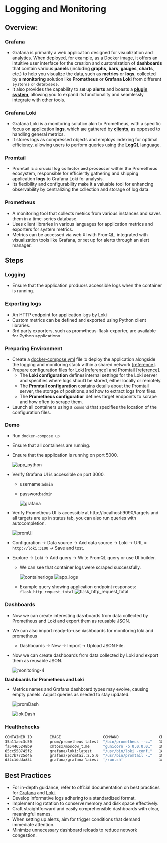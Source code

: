 # Logging and Monitoring

## Overview: 

### Grafana

- Grafana is primarily a web application designed for visualization and analytics. When deployed, for example, as a Docker image, it offers an intuitive user interface for the creation and customization of **dashboards** that contain various **panels** (including **graphs**, **bars**, **gauges**, **charts**, etc.) to help you visualize the data, such as **metrics** or **logs**, collected by a **monitoring** solution like **Prometheus** or **Grafana Loki** from different systems or databases.
- It also provides the capability to set up **alerts** and boasts a **[plugin system](https://grafana.com/grafana/plugins/)**, allowing you to expand its functionality and seamlessly integrate with other tools.


### Grafana Loki

- Grafana Loki is a monitoring solution akin to Prometheus, with a specific focus on application **logs**, which are gathered by **[clients](https://grafana.com/docs/loki/latest/clients/)**, as opposed to handling general metrics.
- It stores logs as compressed objects and employs indexing for optimal efficiency, allowing users to perform queries using the **LogQL** language.

### Promtail

- Promtail is a crucial log collector and processor within the Prometheus ecosystem, responsible for efficiently gathering and shipping application **logs** to Grafana Loki for analysis.
- Its flexibility and configurability make it a valuable tool for enhancing observability by centralizing the collection and storage of log data.

### Prometheus
- A monitoring tool that collects metrics from various instances and saves them in a time-series database.
- Uses client libraries in various languages for application metrics and exporters for system metrics.
- Metrics can be accessed via web UI with PromQL, integrated with visualization tools like Grafana, or set up for alerts through an alert manager.

## Steps

### Logging

- Ensure that the application produces accessible logs when the container is running.

### Exporting logs

- An HTTP endpoint for application logs by Loki
- Custom metrics can be defined and exported using Python client libraries.
- 3rd party exporters, such as prometheus-flask-exporter, are available for Python applications.


### Preparing Environment
- Create a [docker-compose.yml](../monitoring/docker-compose.yaml) file to deploy the application alongside the logging and monitoring stack within a shared network [[reference](https://github.com/grafana/loki/blob/main/production/docker-compose.yaml)].
- Prepare configuration files for Loki [[reference](https://grafana.com/docs/loki/latest/configuration/examples/)] and Promtail [[reference](https://grafana.com/docs/loki/latest/clients/promtail/configuration/)].
  - The **Loki configuration** defines internal settings for the Loki server and specifies where logs should be stored, either locally or remotely.
  - The **Promtail configuration** contains details about the Promtail server, the storage of positions, and how to extract logs from files.
  - The **Prometheus configuration** defines target endpoints to scrape and how often to scrape them.
- Launch all containers using a `command` that specifies the location of the configuration files.


### Demo

- Run `docker-compose up` 
- Ensure that all containers are running.

- Ensure that the application is running on port 5000. 

  ![app_python](./images/app_python.png)


- Verify Grafana UI is accessible on port 3000.

  - username:`admin`
  - password:`admin`

    ![grafana](./images/grafana.png)

- Verify Prometheus UI is accessible at http://localhost:9090/targets and all targets are up in status tab, you can also run queries with autocompletion.

    ![promUI](./images/promUI.png)

- Configuration -> Data source -> Add data source -> Loki -> URL = `http://loki:3100` -> Save and test.

- Explore -> Loki -> Add query -> Write PromQL query or use UI builder. 
  - We can see that container logs were scraped successfully.

    ![containerlogs](./images/containerlogs.png)
    ![app_logs](./images/app_logs.png)
  - Example query showing application endpoint responses: `flask_http_request_total`
    ![flask_http_request_total](./images/flask_http_request_total.png)

    

### Dashboards

- Now we can create interesting dashboards from data collected by Prometheus and Loki and export them as reusable JSON.

- We can also import ready-to-use dashboards for monitoring loki and prometheus

  - Dashboards → New → Import → Upload JSON File.
- Now we can create dashboards from data collected by Loki and export them as reusable JSON.

  ![monitoring-4](./images/monitoring.png)

**Dashboards for Prometheus and Loki**
- Metrics names and Grafana dashboard types may evolve, causing empty panels. Adjust queries as needed to stay updated.

  ![promDash](./images/promDash.png)

  ![lokiDash](./images/lokiDash.png)

### Healthchecks
```bash
CONTAINER ID        IMAGE                   COMMAND                  CREATED             STATUS              PORTS                                           NAMES
35a11aec3c50        prom/prometheus:latest  "/bin/prometheus --c…"   18 minutes ago      Up 18 minutes       0.0.0.0:9090->9090/tcp, :::9090->9090/tcp       monitoring_prometheus_1
fa54465248b9        xmtosx/moscow_time      "gunicorn -b 0.0.0.0…"   18 minutes ago      Up 18 minutes       0.0.0.0:5000->5000/tcp, :::5000->5000/tcp       monitoring_app_1
65cc558745f2        grafana/loki:latest     "/usr/bin/loki -conf…"   18 minutes ago      Up 18 minutes       0.0.0.0:3100->3100/tcp, :::3100->3100/tcp       monitoring_loki_1
bac7b7725d4a        grafana/promtail:2.5.0  "/usr/bin/promtail -…"   18 minutes ago      Up 18 minutes                              monitoring_promtail_1
d32c1ddda831        grafana/grafana:latest  "/run.sh"                18 minutes ago      Up 18 minutes       0.0.0.0:3000->3000/tcp, :::3000->3000/tcp       monitoring_grafana_1

```

  
## Best Practices

- For in-depth guidance, refer to official documentation on best practices for [Grafana](https://grafana.com/docs/grafana/latest/best-practices/) and [Loki](https://grafana.com/docs/loki/latest/best-practices/).
- Develop informative logs adhering to a standardized format.
- Implement log rotation to conserve memory and disk space effectively.
- Craft straightforward and easily comprehensible dashboards with clear, meaningful names.
- When setting up alerts, aim for trigger conditions that demand immediate attention.
- Minimize unnecessary dashboard reloads to reduce network congestion.
